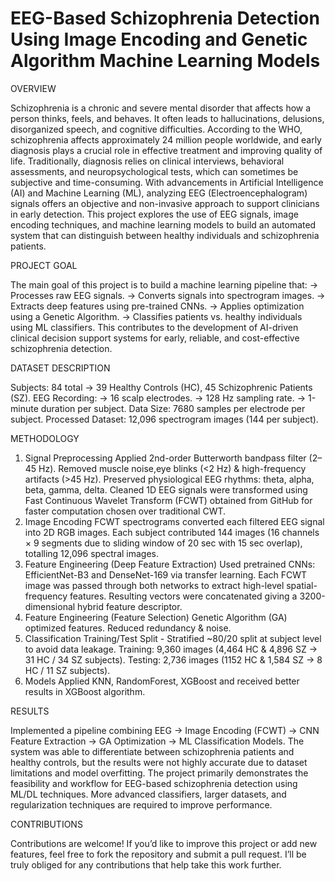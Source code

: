# EEG-Based Schizophrenia Detection Using Image Encoding and Genetic Algorithm Machine Learning Models

OVERVIEW 

Schizophrenia is a chronic and severe mental disorder that affects how a person thinks, feels, and behaves. It often leads to hallucinations, delusions, disorganized speech, and cognitive difficulties. According to the WHO, schizophrenia affects approximately 24 million people worldwide, and early diagnosis plays a crucial role in effective treatment and improving quality of life.
Traditionally, diagnosis relies on clinical interviews, behavioral assessments, and neuropsychological tests, which can sometimes be subjective and time-consuming. With advancements in Artificial Intelligence (AI) and Machine Learning (ML), analyzing EEG (Electroencephalogram) signals offers an objective and non-invasive approach to support clinicians in early detection.
This project explores the use of EEG signals, image encoding techniques, and machine learning models to build an automated system that can distinguish between healthy individuals and schizophrenia patients.

PROJECT GOAL

The main goal of this project is to build a machine learning pipeline that:
-> Processes raw EEG signals.
-> Converts signals into spectrogram images.
-> Extracts deep features using pre-trained CNNs.
-> Applies optimization using a Genetic Algorithm.
-> Classifies patients vs. healthy individuals using ML classifiers.
This contributes to the development of AI-driven clinical decision support systems for early, reliable, and cost-effective schizophrenia detection.

DATASET DESCRIPTION

Subjects: 84 total → 39 Healthy Controls (HC), 45 Schizophrenic Patients (SZ).
EEG Recording:
-> 16 scalp electrodes.
-> 128 Hz sampling rate.
-> 1-minute duration per subject.
Data Size: 7680 samples per electrode per subject.
Processed Dataset: 12,096 spectrogram images (144 per subject).

METHODOLOGY

1. Signal Preprocessing
   Applied 2nd-order Butterworth bandpass filter (2–45 Hz).
   Removed muscle noise,eye blinks (<2 Hz) & high-frequency artifacts (>45 Hz).
   Preserved physiological EEG rhythms: theta, alpha, beta, gamma, delta.
   Cleaned 1D EEG signals were transformed using Fast Continuous Wavelet Transform (FCWT) obtained from GitHub for faster computation chosen over traditional CWT.
2. Image Encoding
   FCWT spectrograms converted each filtered EEG signal into 2D RGB images.
   Each subject contributed 144 images (16 channels × 9 segments due to sliding window of 20 sec with 15 sec overlap), totalling 12,096 spectral images.
3. Feature Engineering (Deep Feature Extraction)
   Used pretrained CNNs: EfficientNet-B3 and DenseNet-169 via transfer learning.
   Each FCWT image was passed through both networks to extract high-level spatial-frequency features.
   Resulting vectors were concatenated giving a 3200-dimensional hybrid feature descriptor.
4. Feature Engineering (Feature Selection)
   Genetic Algorithm (GA) optimized features.
   Reduced redundancy & noise.
5. Classification
   Training/Test Split -
   Stratified ~80/20 split at subject level to avoid data leakage.
   Training: 9,360 images (4,464 HC & 4,896 SZ → 31 HC / 34 SZ subjects).
   Testing: 2,736 images (1152 HC & 1,584 SZ → 8 HC / 11 SZ subjects).
6. Models
   Applied KNN, RandomForest, XGBoost and received better results in XGBoost algorithm.

RESULTS

Implemented a pipeline combining EEG → Image Encoding (FCWT) → CNN Feature Extraction → GA Optimization → ML Classification Models.
The system was able to differentiate between schizophrenia patients and healthy controls, but the results were not highly accurate due to dataset limitations and model overfitting.
The project primarily demonstrates the feasibility and workflow for EEG-based schizophrenia detection using ML/DL techniques.
More advanced classifiers, larger datasets, and regularization techniques are required to improve performance.

CONTRIBUTIONS

Contributions are welcome! 
If you’d like to improve this project or add new features, feel free to fork the repository and submit a pull request.
I’ll be truly obliged for any contributions that help take this work further.
